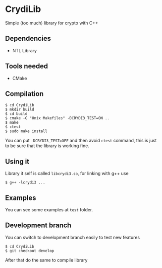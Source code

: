 # CrydiLib

Simple (too much) library for crypto with C++

## Dependencies
- NTL Library

## Tools needed
- CMake

## Compilation
    $ cd CrydiLib
    $ mkdir build
    $ cd build
    $ cmake -G "Unix Makefiles" -DCRYDI3_TEST=ON ..
    $ make
    $ ctest
    $ sudo make install

You can put ``-DCRYDI3_TEST=OFF`` and then avoid ``ctest`` command, this is just
to be sure that the library is working fine.

## Using it
Library it self is called ``libcrydi3.so``, for linking with g++ use

    $ g++ -lcrydi3 ...

## Examples
You can see some examples at ``test`` folder.

## Development branch
You can switch to development branch easily to test new features

    $ cd CrydiLib
    $ git checkout develop

After that do the same to compile library

